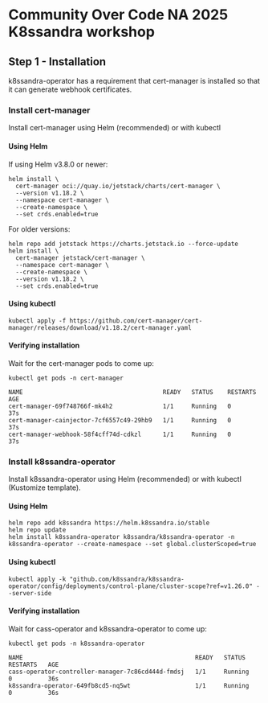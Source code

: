 # Community Over Code NA 2025 K8ssandra workshop
## Step 1 - Installation

k8ssandra-operator has a requirement that cert-manager is installed so that it can generate webhook certificates.

### Install cert-manager

Install cert-manager using Helm (recommended) or with kubectl

#### Using Helm

If using Helm v3.8.0 or newer:

```console
helm install \
  cert-manager oci://quay.io/jetstack/charts/cert-manager \
  --version v1.18.2 \
  --namespace cert-manager \
  --create-namespace \
  --set crds.enabled=true
```

For older versions:

```console
helm repo add jetstack https://charts.jetstack.io --force-update
helm install \
  cert-manager jetstack/cert-manager \
  --namespace cert-manager \
  --create-namespace \
  --version v1.18.2 \
  --set crds.enabled=true
```

#### Using kubectl

```console
kubectl apply -f https://github.com/cert-manager/cert-manager/releases/download/v1.18.2/cert-manager.yaml
```

#### Verifying installation

Wait for the cert-manager pods to come up:

```console
kubectl get pods -n cert-manager
```

```
NAME                                       READY   STATUS    RESTARTS   AGE
cert-manager-69f748766f-mk4h2              1/1     Running   0          37s
cert-manager-cainjector-7cf6557c49-29hb9   1/1     Running   0          37s
cert-manager-webhook-58f4cff74d-cdkzl      1/1     Running   0          37s
```

### Install k8ssandra-operator

Install k8ssandra-operator using Helm (recommended) or with kubectl (Kustomize template). 

#### Using Helm

```console
helm repo add k8ssandra https://helm.k8ssandra.io/stable
helm repo update
helm install k8ssandra-operator k8ssandra/k8ssandra-operator -n k8ssandra-operator --create-namespace --set global.clusterScoped=true
```

#### Using kubectl

```console
kubectl apply -k "github.com/k8ssandra/k8ssandra-operator/config/deployments/control-plane/cluster-scope?ref=v1.26.0" --server-side
```

#### Verifying installation

Wait for cass-operator and k8ssandra-operator to come up:

```
kubectl get pods -n k8ssandra-operator
```
```
NAME                                                READY   STATUS    RESTARTS   AGE
cass-operator-controller-manager-7c86cd444d-fmdsj   1/1     Running   0          36s
k8ssandra-operator-649fb8cd5-nq5wt                  1/1     Running   0          36s
```

